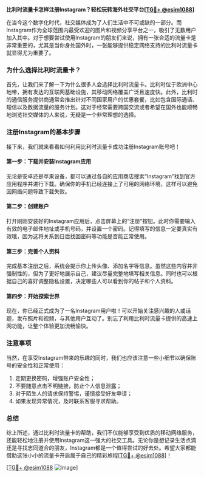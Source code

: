 **比利时流量卡怎样注册Instagram？轻松玩转海外社交平台[[TG💪+ @esim1088](https://t.me/s/esim1088)]**

在当今这个数字化时代，社交媒体成为了人们生活中不可或缺的一部分。而Instagram作为全球范围内最受欢迎的图片和视频分享平台之一，吸引了无数用户加入其中。对于想要尝试使用Instagram的朋友们来说，拥有一张合适的流量卡是非常重要的，尤其是当你身处国外时，一张能够提供稳定网络支持的比利时流量卡就显得尤为重要了。

### 为什么选择比利时流量卡？

首先，让我们来了解一下为什么很多人会选择比利时流量卡。比利时位于欧洲中心地带，拥有发达的互联网基础设施，其移动网络覆盖广泛且速度快。此外，比利时的通信服务提供商通常会推出针对不同国家用户的优惠套餐，比如包含国际通话、短信以及数据流量的服务计划。这对于经常需要跨国交流或者希望在国外也能顺畅地浏览社交媒体的人来说，无疑是一个非常理想的选择。

### 注册Instagram的基本步骤

接下来，我们就来看看如何利用比利时流量卡成功注册Instagram账号吧！

#### 第一步：下载并安装Instagram应用
无论是安卓还是苹果设备，都可以通过各自的应用商店搜索“Instagram”找到官方应用程序并进行下载。确保你的手机已经连接上了可用的网络环境，这样可以避免因网络问题导致下载失败。

#### 第二步：创建账户
打开刚刚安装好的Instagram应用后，点击屏幕上的“注册”按钮。此时你需要输入有效的电子邮件地址或手机号码，并设置一个密码。记得填写的信息一定要真实有效哦，因为这将关系到日后找回密码等功能是否能正常使用。

#### 第三步：完善个人资料
完成基本注册之后，系统会提示你上传头像、添加名字等信息。虽然这些内容并非强制性的，但为了更好地展示自己，建议尽量完整地填写相关信息。同时也可以根据自己的喜好调整隐私设置，决定哪些人可以看到你的帖子和个人资料。

#### 第四步：开始探索世界
现在，你已经正式成为了一名Instagram用户啦！可以开始关注感兴趣的人或话题，发布照片和视频，与其他用户互动了。别忘了利用比利时流量卡提供的高速上网功能，让整个体验更加流畅愉快。

### 注意事项

当然，在享受Instagram带来的乐趣的同时，我们也应该注意一些小细节以确保账号的安全性和正常使用：

1. 定期更换密码，增强账户安全性；
2. 不要随意点击不明链接，防止个人信息泄露；
3. 对于陌生人的请求保持警惕，谨慎接受好友申请；
4. 如果发现异常情况，及时联系客服寻求帮助。

### 总结

综上所述，通过比利时流量卡的帮助，我们不仅能够享受到优质的移动网络服务，还能轻松地注册并使用Instagram这一强大的社交工具。无论你是想记录生活点滴还是寻找志同道合的朋友，Instagram都是一个值得尝试的好去处。希望大家都能借助这张小小的流量卡开启属于自己的精彩旅程[[TG💪+ @esim1088](https://t.me/s/esim1088)]！

[[TG💪+ @esim1088](https://t.me/s/esim1088) ![Image](https://i.postimg.cc/4NQfJmqS/Snipaste-2025-05-13-00-14-12.png)]